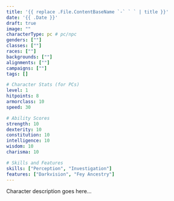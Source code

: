 ```yaml
---
title: '{{ replace .File.ContentBaseName `-` ` ` | title }}'
date: '{{ .Date }}'
draft: true
image: ""
characterType: pc # pc/npc
genders: [""]
classes: [""]
races: [""]
backgrounds: [""]
alignments: [""]
campaigns: [""]
tags: []

# Character Stats (for PCs)
level: 1
hitpoints: 8
armorclass: 10
speed: 30

# Ability Scores
strength: 10
dexterity: 10
constitution: 10
intelligence: 10
wisdom: 10
charisma: 10

# Skills and Features
skills: ["Perception", "Investigation"]
features: ["Darkvision", "Fey Ancestry"]
---
```


Character description goes here...